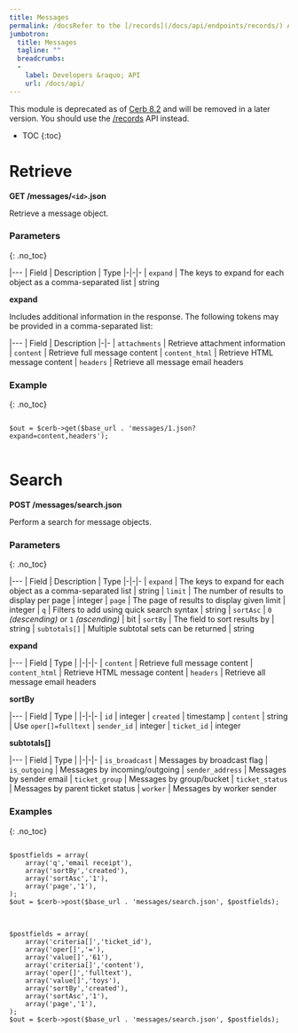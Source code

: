 ```yaml
---
title: Messages
permalink: /docsRefer to the [/records](/docs/api/endpoints/records/) API endpoint.messages/
jumbotron:
  title: Messages
  tagline: ""
  breadcrumbs:
  -
    label: Developers &raquo; API
    url: /docs/api/
---
```


<div class="cerb-box note">
<p>This module is deprecated as of <a href="/releases/8.2/">Cerb 8.2</a> and will be removed in a later version. You should use the <a href="/docs/api/endpoints/records/">/records</a> API instead.</p>
</div>

* TOC
{:toc}

# Retrieve

**GET /messages/`<id>`.json**

Retrieve a message object.

### Parameters
{: .no_toc}

|---
| Field | Description | Type
|-|-|-
| `expand` | The keys to expand for each object as a comma-separated list | string

**expand**
	
Includes additional information in the response.  The following tokens may be provided in a comma-separated list:

|---
| Field | Description
|-|-
| `attachments` | Retrieve attachment information
| `content` | Retrieve full message content
| `content_html` | Retrieve HTML message content
| `headers` | Retrieve all message email headers

### Example
{: .no_toc}

<pre>
<code class="language-php">
$out = $cerb->get($base_url . 'messages/1.json?expand=content,headers');
</code>
</pre>

# Search

**POST /messages/search.json**

Perform a search for message objects.

### Parameters
{: .no_toc}

|---
| Field | Description | Type
|-|-|-
| `expand` | The keys to expand for each object as a comma-separated list | string
| `limit` | The number of results to display per page | integer
| `page` | The page of results to display given limit | integer
| `q` | Filters to add using quick search syntax | string
| `sortAsc` | `0` _(descending)_ or `1` _(ascending)_ | bit
| `sortBy` | The field to sort results by | string
| `subtotals[]` | Multiple subtotal sets can be returned | string 

**expand**

|---
| Field | Type | 
|-|-|-
| `content` | Retrieve full message content
| `content_html` | Retrieve HTML message content
| `headers` | Retrieve all message email headers

**sortBy**

|---
| Field | Type | 
|-|-|-
| `id` | integer
| `created` | timestamp
| `content` | string | Use `oper[]=fulltext`
| `sender_id` | integer
| `ticket_id` | integer

**subtotals[]**

|---
| Field | Type | 
|-|-|-
| `is_broadcast` | Messages by broadcast flag
| `is_outgoing` | Messages by incoming/outgoing
| `sender_address` | Messages by sender email
| `ticket_group` | Messages by group/bucket
| `ticket_status` | Messages by parent ticket status
| `worker` | Messages by worker sender

### Examples
{: .no_toc}

<pre>
<code class="language-php">
$postfields = array(
    array('q','email receipt'),
    array('sortBy','created'),
    array('sortAsc','1'),
    array('page','1'),
);
$out = $cerb->post($base_url . 'messages/search.json', $postfields);
</code>
</pre>

<pre>
<code class="language-php">
$postfields = array(
    array('criteria[]','ticket_id'),
    array('oper[]','='),
    array('value[]','61'),
    array('criteria[]','content'),
    array('oper[]','fulltext'),
    array('value[]','toys'),
    array('sortBy','created'),
    array('sortAsc','1'),
    array('page','1'),
);
$out = $cerb->post($base_url . 'messages/search.json', $postfields);
</code>
</pre>
